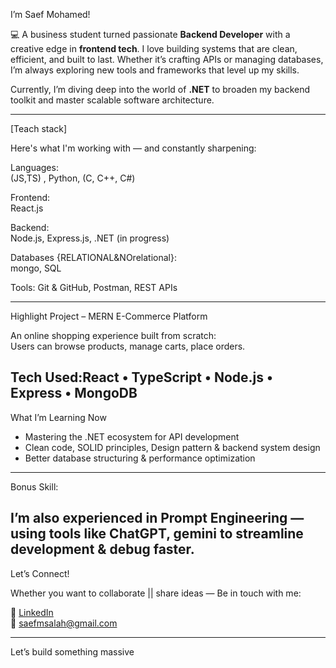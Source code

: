  I’m Saef Mohamed!

💻 A business student turned passionate **Backend Developer** with a creative edge in **frontend tech**. I love building systems that are clean, efficient, and built to last. Whether it’s crafting APIs or managing databases, I’m always exploring new tools and frameworks that level up my skills.

Currently, I’m diving deep into the world of **.NET** to broaden my backend toolkit and master scalable software architecture.

---

[Teach stack]

Here's what I'm working with — and constantly sharpening:

Languages:  
(JS,TS) , Python, (C, C++, C#)

Frontend:  
React.js

Backend:  
Node.js, Express.js, .NET (in progress)

Databases {RELATIONAL&NOrelational}:  
mongo, SQL

Tools: 
Git & GitHub, Postman, REST APIs

---

Highlight Project – MERN E-Commerce Platform

An online shopping experience built from scratch:  
Users can browse products, manage carts, place orders.

Tech Used:React • TypeScript • Node.js • Express • MongoDB  
---

What I’m Learning Now

- Mastering the .NET ecosystem for API development  
- Clean code, SOLID principles, Design pattern & backend system design  
- Better database structuring & performance optimization  

---

Bonus Skill:

I’m also experienced in **Prompt Engineering** — using tools like **ChatGPT, gemini** to streamline development & debug faster.
---

Let’s Connect!

Whether you want to collaborate || share ideas — Be in touch with me:

🔗 [LinkedIn](https://www.linkedin.com/in/saef-mohamed-1968a62a4)  
📧 saefmsalah@gmail.com

---

Let’s build something massive 
